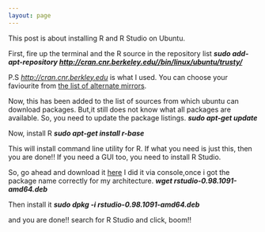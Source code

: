 ```yaml
---
layout: page
---
```


This post is about installing R and R Studio on Ubuntu. 

First, fire up the terminal and the R source in the repository list
***sudo add-apt-repository http://cran.cnr.berkeley.edu//bin/linux/ubuntu/trusty/*** 

P.S *http://cran.cnr.berkley.edu* is what I used. You can choose your faviourite from [the list of alternate mirrors](http://cran.r-project.org/mirrors.html).

Now, this has been added to the list of sources from which ubuntu can download packages. But,it still does not know what all packages are available. So, you need to update the package listings.
***sudo apt-get update***

Now, install R
***sudo apt-get install r-base***

This will install command line utility for R. If what you need is just this, then you are done!!
If you need a GUI too, you need to install R Studio.

So, go ahead and download it [here](http://www.rstudio.com/products/rstudio/download/)
I did it via console,once i got the package name correctly for my architecture.
***wget rstudio-0.98.1091-amd64.deb***

Then install it 
***sudo dpkg -i rstudio-0.98.1091-amd64.deb***

and you are done!!
search for R Studio and click, boom!!
